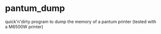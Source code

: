 # pantum_dump

quick'n'dirty program to dump the memory of a pantum printer
(tested with a M6500W printer)
